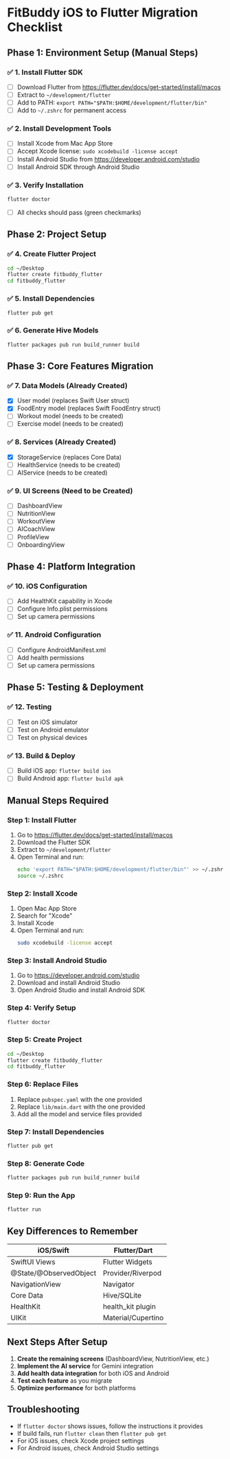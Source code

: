 # FitBuddy iOS to Flutter Migration Checklist

## Phase 1: Environment Setup (Manual Steps)

### ✅ 1. Install Flutter SDK
- [ ] Download Flutter from https://flutter.dev/docs/get-started/install/macos
- [ ] Extract to `~/development/flutter`
- [ ] Add to PATH: `export PATH="$PATH:$HOME/development/flutter/bin"`
- [ ] Add to `~/.zshrc` for permanent access

### ✅ 2. Install Development Tools
- [ ] Install Xcode from Mac App Store
- [ ] Accept Xcode license: `sudo xcodebuild -license accept`
- [ ] Install Android Studio from https://developer.android.com/studio
- [ ] Install Android SDK through Android Studio

### ✅ 3. Verify Installation
```bash
flutter doctor
```
- [ ] All checks should pass (green checkmarks)

## Phase 2: Project Setup

### ✅ 4. Create Flutter Project
```bash
cd ~/Desktop
flutter create fitbuddy_flutter
cd fitbuddy_flutter
```

### ✅ 5. Install Dependencies
```bash
flutter pub get
```

### ✅ 6. Generate Hive Models
```bash
flutter packages pub run build_runner build
```

## Phase 3: Core Features Migration

### ✅ 7. Data Models (Already Created)
- [x] User model (replaces Swift User struct)
- [x] FoodEntry model (replaces Swift FoodEntry struct)
- [ ] Workout model (needs to be created)
- [ ] Exercise model (needs to be created)

### ✅ 8. Services (Already Created)
- [x] StorageService (replaces Core Data)
- [ ] HealthService (needs to be created)
- [ ] AIService (needs to be created)

### ✅ 9. UI Screens (Need to be Created)
- [ ] DashboardView
- [ ] NutritionView
- [ ] WorkoutView
- [ ] AICoachView
- [ ] ProfileView
- [ ] OnboardingView

## Phase 4: Platform Integration

### ✅ 10. iOS Configuration
- [ ] Add HealthKit capability in Xcode
- [ ] Configure Info.plist permissions
- [ ] Set up camera permissions

### ✅ 11. Android Configuration
- [ ] Configure AndroidManifest.xml
- [ ] Add health permissions
- [ ] Set up camera permissions

## Phase 5: Testing & Deployment

### ✅ 12. Testing
- [ ] Test on iOS simulator
- [ ] Test on Android emulator
- [ ] Test on physical devices

### ✅ 13. Build & Deploy
- [ ] Build iOS app: `flutter build ios`
- [ ] Build Android app: `flutter build apk`

## Manual Steps Required

### Step 1: Install Flutter
1. Go to https://flutter.dev/docs/get-started/install/macos
2. Download the Flutter SDK
3. Extract to `~/development/flutter`
4. Open Terminal and run:
   ```bash
   echo 'export PATH="$PATH:$HOME/development/flutter/bin"' >> ~/.zshrc
   source ~/.zshrc
   ```

### Step 2: Install Xcode
1. Open Mac App Store
2. Search for "Xcode"
3. Install Xcode
4. Open Terminal and run:
   ```bash
   sudo xcodebuild -license accept
   ```

### Step 3: Install Android Studio
1. Go to https://developer.android.com/studio
2. Download and install Android Studio
3. Open Android Studio and install Android SDK

### Step 4: Verify Setup
```bash
flutter doctor
```

### Step 5: Create Project
```bash
cd ~/Desktop
flutter create fitbuddy_flutter
cd fitbuddy_flutter
```

### Step 6: Replace Files
1. Replace `pubspec.yaml` with the one provided
2. Replace `lib/main.dart` with the one provided
3. Add all the model and service files provided

### Step 7: Install Dependencies
```bash
flutter pub get
```

### Step 8: Generate Code
```bash
flutter packages pub run build_runner build
```

### Step 9: Run the App
```bash
flutter run
```

## Key Differences to Remember

| iOS/Swift | Flutter/Dart |
|-----------|--------------|
| SwiftUI Views | Flutter Widgets |
| @State/@ObservedObject | Provider/Riverpod |
| NavigationView | Navigator |
| Core Data | Hive/SQLite |
| HealthKit | health_kit plugin |
| UIKit | Material/Cupertino |

## Next Steps After Setup

1. **Create the remaining screens** (DashboardView, NutritionView, etc.)
2. **Implement the AI service** for Gemini integration
3. **Add health data integration** for both iOS and Android
4. **Test each feature** as you migrate
5. **Optimize performance** for both platforms

## Troubleshooting

- If `flutter doctor` shows issues, follow the instructions it provides
- If build fails, run `flutter clean` then `flutter pub get`
- For iOS issues, check Xcode project settings
- For Android issues, check Android Studio settings 